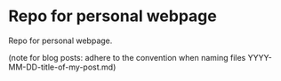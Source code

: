 # Repo for personal webpage

Repo for personal webpage.

(note for blog posts: adhere to the convention when naming files YYYY-MM-DD-title-of-my-post.md)
